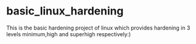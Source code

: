 # basic_linux_hardening
This is the basic hardening project of linux which provides hardening in 3 levels minimum,high and superhigh respectively:)

